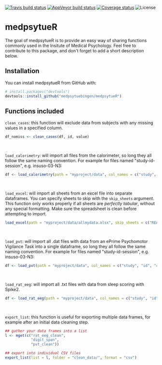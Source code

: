 [![Travis build status](https://img.shields.io/travis/medpsytuebingen/medpsytueR.svg?style)](https://travis-ci.org/medpsytuebingen/medpsytueR)
[![AppVeyor build status](https://img.shields.io/appveyor/ci/jcpsantiago/medpsytueR.svg?style)](https://ci.appveyor.com/project/jcpsantiago/medpsytuer-4aalo)
[![Coverage status](https://codecov.io/gh/medpsytuebingen/medpsytueR/branch/master/graph/badge.svg)](https://codecov.io/github/medpsytuebingen/medpsytueR?branch=master)
![License](https://img.shields.io/badge/license-MIT-blue.svg?longCache=true&style)

# medpsytueR

The goal of medpsytueR is to provide an easy way of sharing functions commonly
used in the Insitute of Medical Psychology. Feel free to contribute to this package,
and don't forget to add a short description below.

## Installation

You can install medpsytueR from GitHub with:


``` r
# install.packages("devtools")
devtools::install_github("medpsytuebingen/medpsytueR")
```

## Functions included

`clean_cases`: this function will exclude data from subjects with any missing values
in a specified column.

``` r
df_nomiss <- clean_cases(df, id, value)
```
<br>


`load_calorimetry`: will import all files from the calorimeter, so long they all
follow the same naming convention. For example for files named "study-id-session", e.g. insuso-03-N3:

``` r
df <- load_calorimetry(path = "myproject/data", col_names = c("study", "id", "condition"))
```
<br>


`load_excel`: will import all sheets from an excel file into separate dataframes. You can specify sheets to skip with the `skip_sheets` argument. This function only works properly if all sheets are _perfectly tabular_, without any special formatting. Make sure the
spreadsheet is clean before attempting to import.

``` r
load_excel(path = "myproject/data/allmydata.xlsx", skip_sheets = c("README", "intermediate_calc"))
```
<br>


`load_pvt`: will import all .dat files with data from an ePrime Psychomotor Vigilance Task into a single dataframe, so long they all follow the same naming convention. For example for files named "study-id-session", e.g. insuso-03-N3:

``` r
df <- load_pvt(path = "myproject/data", col_names = c("study", "id", "condition"))
```
<br>


`load_rat_eeg`: will import all .txt files with data from sleep scoring with Spike2.

``` r
df <- load_rat_eeg(path = "myproject/data", col_names = c("study", "id", "condition"))
```
<br>

`export_list`: this function is useful for exporting multiple data frames, for
example after an initial data cleaning step.

``` r
## gather your data frames into a list
l <- mget(c("rat_eeg_clean",
            "digit_span",
            "pvt_clean"))

## export into individual CSV files
export_list(list = l, folder = "clean_data/", format = "csv")
```
